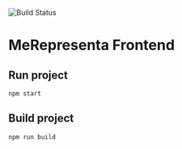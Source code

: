 ![Build Status](https://codebuild.us-east-1.amazonaws.com/badges?uuid=eyJlbmNyeXB0ZWREYXRhIjoicW0xSFFFREVueW5TMU1XMTBIbkV4aCtaUlRnZVlWK0FUK0NjRnFkVWxnUXZEcWVOQ05pZkNMVUdJRGYwZ1hrMStBajVkNUxUSDl0OElGa3hsMC9qQ2pRPSIsIml2UGFyYW1ldGVyU3BlYyI6IkhwNk54cUFxS2MyTkxnSVIiLCJtYXRlcmlhbFNldFNlcmlhbCI6MX0%3D&branch=master)

# MeRepresenta Frontend

## Run project

```
npm start
```

## Build project

```
npm run build
```






